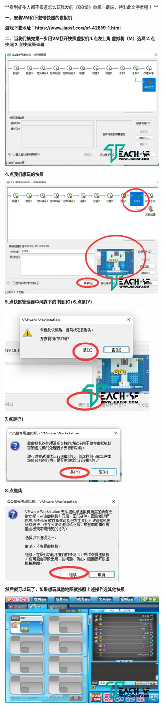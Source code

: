 **看到好多人都不知道怎么玩我发的《QQ堂》单机一键端，特出此文字教程！
**

**一、安装VM和下载带快照的虚拟机**

**游戏下载地址：https://www.jiaosf.com/sf-42899-1.html**



**二、当我们搞完第一步用VM打开快照虚拟机
1.点左上角 虚拟机（M）选项
2.点快照
3.点快照管理器**

**![《QQ堂》停运后怎么玩官方断网单机版教程](架设.assets/185919duuga0qwueq96nua.png)**



**4.点我们想玩的快照**

**![《QQ堂》停运后怎么玩官方断网单机版教程](架设.assets/185939rluiulxj44n4d6nl.png)**

**5.点快照管理器中间靠下的 转到(G)
6.点是(Y)**

**![《QQ堂》停运后怎么玩官方断网单机版教程](架设.assets/190000gw28aczonay92izw.png)**

**7.点是(Y)**

**![《QQ堂》停运后怎么玩官方断网单机版教程](架设.assets/190018e8suhfd3pmukdrer.png)**

**8.点继续**

**![《QQ堂》停运后怎么玩官方断网单机版教程](架设.assets/190034at7p5p34p77e3e7t.png)**

**然后就可以玩了，如果想玩其他地图就按照上述操作选其他快照**

**![《QQ堂》停运后怎么玩官方断网单机版教程](架设.assets/190123jk6kjk4g2ufgfgk6.png)**